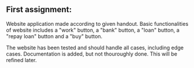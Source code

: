 ## First assignment:
Website application made according to given handout. Basic functionalities of website includes
a "work" button, a "bank" button, a "loan" button, a "repay loan" button and a "buy" button. 

The website has been tested and should handle all cases, including edge cases. Documentation is added,
but not thouroughly done. This will be refined later.
